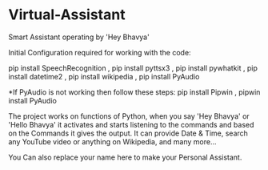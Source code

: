 # Virtual-Assistant
Smart Assistant operating by 'Hey Bhavya'

Initial Configuration required for working with the code:

pip install SpeechRecognition ,
pip install pyttsx3 ,
pip install pywhatkit ,
pip install datetime2 ,
pip install wikipedia ,
pip install PyAudio 

*If PyAudio is not working then follow these steps:
pip install Pipwin ,
pipwin install PyAudio 

The project works on functions of Python, when you say 'Hey Bhavya' or 'Hello Bhavya' it activates and starts listening
to the commands and based on the Commands it gives the output. It can provide Date & Time, search any YouTube video
or anything on Wikipedia, and many more...

You Can also replace your name here to make your Personal Assistant.
